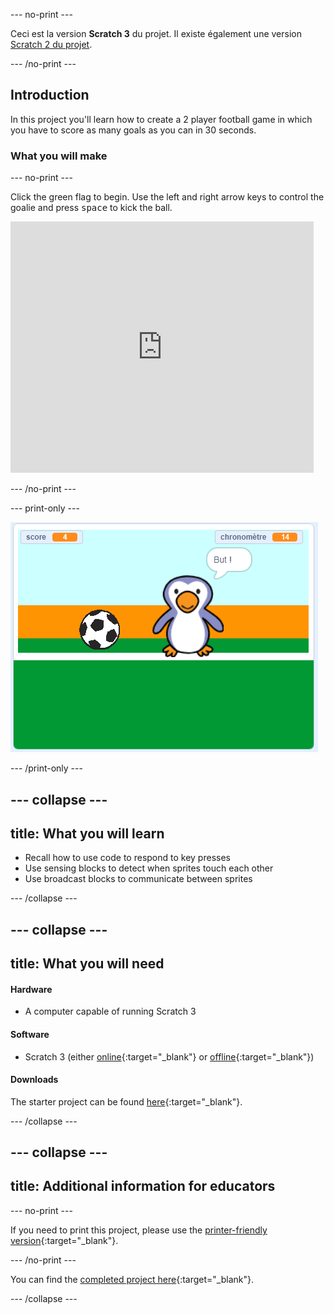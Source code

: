 --- no-print ---

Ceci est la version **Scratch 3** du projet. Il existe également une version [Scratch 2 du projet](https://projects.raspberrypi.org/en/projects/beat-the-goalie-scratch2).

--- /no-print ---

## Introduction

In this project you'll learn how to create a 2 player football game in which you have to score as many goals as you can in 30 seconds.

### What you will make

--- no-print ---

Click the green flag to begin. Use the left and right arrow keys to control the goalie and press <kbd>space</kbd> to kick the ball.

<div class="scratch-preview">
  <iframe allowtransparency="true" width="485" height="402" src="https://scratch.mit.edu/projects/embed/285942132/?autostart=false" frameborder="0" scrolling="no"></iframe>
</div>

--- /no-print ---

--- print-only ---

![game screenshot](images/goalie-final.png)

--- /print-only ---

--- collapse ---
---
title: What you will learn
---

- Recall how to use code to respond to key presses
- Use sensing blocks to detect when sprites touch each other
- Use broadcast blocks to communicate between sprites

--- /collapse ---

--- collapse ---
---
title: What you will need
---

#### Hardware

+ A computer capable of running Scratch 3

#### Software

+ Scratch 3 (either [online](http://rpf.io/scratchon){:target="_blank"} or [offline](http://rpf.io/scratchoff){:target="_blank"})

#### Downloads

The starter project can be found [here](http://rpf.io/p/en/beat-the-goalie-go){:target="_blank"}.

--- /collapse ---

--- collapse ---
---
title: Additional information for educators
---

--- no-print ---

If you need to print this project, please use the [printer-friendly version](https://projects.raspberrypi.org/en/projects/beat-the-goalie/print){:target="_blank"}.

--- /no-print ---

You can find the [completed project here](http://rpf.io/p/en/beat-the-goalie-get){:target="_blank"}.

--- /collapse ---
